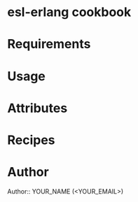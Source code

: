 # esl-erlang cookbook

# Requirements

# Usage

# Attributes

# Recipes

# Author

Author:: YOUR_NAME (<YOUR_EMAIL>)
